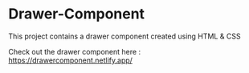 # Drawer-Component
This project contains a drawer component created using HTML &amp; CSS

Check out the drawer component here : https://drawercomponent.netlify.app/
